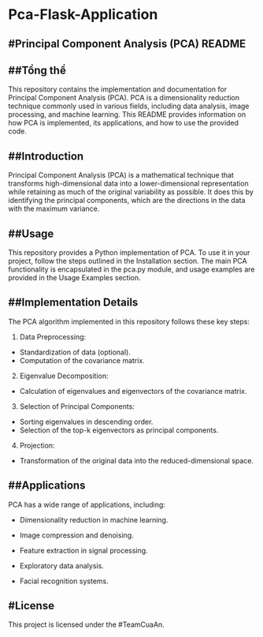 # Pca-Flask-Application

#Principal Component Analysis (PCA) README
----

##Tổng thể
---------
This repository contains the implementation and documentation for Principal Component Analysis (PCA). PCA is a dimensionality reduction technique commonly used in various fields, including data analysis, image processing, and machine learning. This README provides information on how PCA is implemented, its applications, and how to use the provided code.


##Introduction
---------
Principal Component Analysis (PCA) is a mathematical technique that transforms high-dimensional data into a lower-dimensional representation while retaining as much of the original variability as possible. It does this by identifying the principal components, which are the directions in the data with the maximum variance.

##Usage
--------
This repository provides a Python implementation of PCA. To use it in your project, follow the steps outlined in the Installation section. The main PCA functionality is encapsulated in the pca.py module, and usage examples are provided in the Usage Examples section.


##Implementation Details
-------
The PCA algorithm implemented in this repository follows these key steps:
1.	Data Preprocessing:
- Standardization of data (optional).
-  Computation of the covariance matrix.
2.	Eigenvalue Decomposition:
- Calculation of eigenvalues and eigenvectors of the covariance matrix.
3.	Selection of Principal Components:
-  Sorting eigenvalues in descending order.
-  Selection of the top-k eigenvectors as principal components.
4.	Projection:
-  Transformation of the original data into the reduced-dimensional space.

##Applications
---------------
PCA has a wide range of applications, including:

-	Dimensionality reduction in machine learning.
  
-	Image compression and denoising.
  
-	Feature extraction in signal processing.
  
-	Exploratory data analysis.
  
-	Facial recognition systems.

#License
--------------------------------------------
This project is licensed under the #TeamCuaAn.

